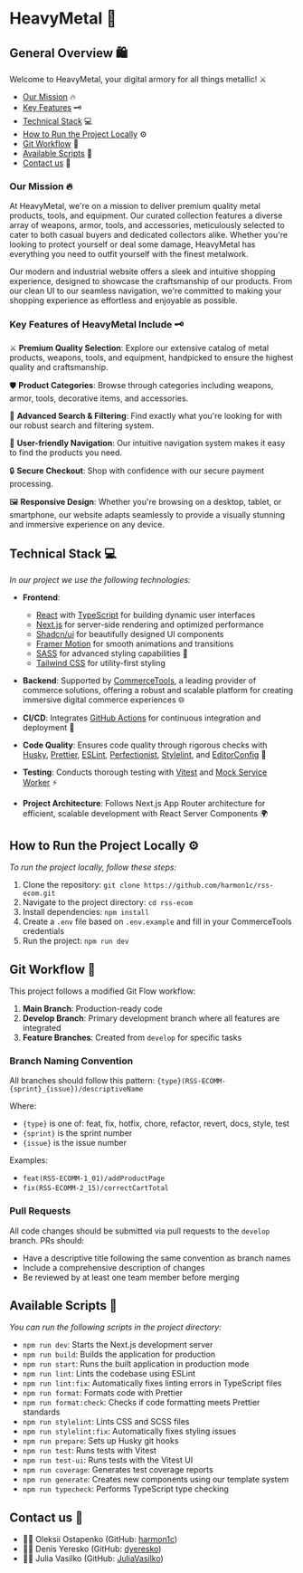 # HeavyMetal 🔨

## General Overview 🛍️

Welcome to HeavyMetal, your digital armory for all things metallic! ⚔️

- [Our Mission](#our-mission-) 🔥
- [Key Features](#key-features-of-heavymetal-include-%EF%B8%8F) 🗝️
- [Technical Stack](#technical-stack-) 💻
- [How to Run the Project Locally](#how-to-run-the-project-locally-%EF%B8%8F) ⚙️
- [Git Workflow](#git-workflow-) 🔄
- [Available Scripts](#available-scripts-) 📑
- [Contact us](#contact-us-) 📩

### Our Mission 🔥

At HeavyMetal, we're on a mission to deliver premium quality metal products, tools, and equipment. Our curated collection features a diverse array of weapons, armor, tools, and accessories, meticulously selected to cater to both casual buyers and dedicated collectors alike. Whether you're looking to protect yourself or deal some damage, HeavyMetal has everything you need to outfit yourself with the finest metalwork.

Our modern and industrial website offers a sleek and intuitive shopping experience, designed to showcase the craftsmanship of our products. From our clean UI to our seamless navigation, we're committed to making your shopping experience as effortless and enjoyable as possible.

### Key Features of HeavyMetal Include 🗝️

⚔️ **Premium Quality Selection**: Explore our extensive catalog of metal products, weapons, tools, and equipment, handpicked to ensure the highest quality and craftsmanship.

🛡️ **Product Categories**: Browse through categories including weapons, armor, tools, decorative items, and accessories.

🔎 **Advanced Search & Filtering**: Find exactly what you're looking for with our robust search and filtering system.

🧭 **User-friendly Navigation**: Our intuitive navigation system makes it easy to find the products you need.

🔒 **Secure Checkout**: Shop with confidence with our secure payment processing.

🖼️ **Responsive Design**: Whether you're browsing on a desktop, tablet, or smartphone, our website adapts seamlessly to provide a visually stunning and immersive experience on any device.

## Technical Stack 💻

_In our project we use the following technologies:_

- **Frontend**: 
  - [React](https://reactjs.org/) with [TypeScript](https://www.typescriptlang.org/) for building dynamic user interfaces
  - [Next.js](https://nextjs.org/) for server-side rendering and optimized performance
  - [Shadcn/ui](https://ui.shadcn.com/) for beautifully designed UI components
  - [Framer Motion](https://www.framer.com/motion/) for smooth animations and transitions
  - [SASS](https://sass-lang.com/) for advanced styling capabilities 🎨
  - [Tailwind CSS](https://tailwindcss.com/) for utility-first styling

- **Backend**: Supported by [CommerceTools](https://commercetools.com/), a leading provider of commerce solutions, offering a robust and scalable platform for creating immersive digital commerce experiences 🌐

- **CI/CD**: Integrates [GitHub Actions](https://github.com/features/actions) for continuous integration and deployment 🚀

- **Code Quality**: Ensures code quality through rigorous checks with [Husky](https://typicode.github.io/husky/), [Prettier](https://prettier.io/), [ESLint](https://eslint.org/), [Perfectionist](https://eslint-plugin-perfectionist.azat.io/), [Stylelint](https://stylelint.io/), and [EditorConfig](https://editorconfig.org/) 🐶

- **Testing**: Conducts thorough testing with [Vitest](https://vitest.dev/) and [Mock Service Worker](https://mswjs.io/) ⚡

- **Project Architecture**: Follows Next.js App Router architecture for efficient, scalable development with React Server Components 🌍

## How to Run the Project Locally ⚙️

_To run the project locally, follow these steps:_

1. Clone the repository: `git clone https://github.com/harmon1c/rss-ecom.git`
2. Navigate to the project directory: `cd rss-ecom`
3. Install dependencies: `npm install`
4. Create a `.env` file based on `.env.example` and fill in your CommerceTools credentials
5. Run the project: `npm run dev`

## Git Workflow 🔄

This project follows a modified Git Flow workflow:

1. **Main Branch**: Production-ready code
2. **Develop Branch**: Primary development branch where all features are integrated
3. **Feature Branches**: Created from `develop` for specific tasks

### Branch Naming Convention

All branches should follow this pattern: `{type}(RSS-ECOMM-{sprint}_{issue})/descriptiveName`

Where:
- `{type}` is one of: feat, fix, hotfix, chore, refactor, revert, docs, style, test
- `{sprint}` is the sprint number
- `{issue}` is the issue number

Examples:
- `feat(RSS-ECOMM-1_01)/addProductPage`
- `fix(RSS-ECOMM-2_15)/correctCartTotal`

### Pull Requests

All code changes should be submitted via pull requests to the `develop` branch. PRs should:
- Have a descriptive title following the same convention as branch names
- Include a comprehensive description of changes
- Be reviewed by at least one team member before merging

## Available Scripts 📑

_You can run the following scripts in the project directory:_

- `npm run dev`: Starts the Next.js development server
- `npm run build`: Builds the application for production
- `npm run start`: Runs the built application in production mode
- `npm run lint`: Lints the codebase using ESLint
- `npm run lint:fix`: Automatically fixes linting errors in TypeScript files
- `npm run format`: Formats code with Prettier
- `npm run format:check`: Checks if code formatting meets Prettier standards
- `npm run stylelint`: Lints CSS and SCSS files
- `npm run stylelint:fix`: Automatically fixes styling issues
- `npm run prepare`: Sets up Husky git hooks
- `npm run test`: Runs tests with Vitest
- `npm run test-ui`: Runs tests with the Vitest UI
- `npm run coverage`: Generates test coverage reports
- `npm run generate`: Creates new components using our template system
- `npm run typecheck`: Performs TypeScript type checking

## Contact us 📩

- 🧙‍♂️ Oleksii Ostapenko (GitHub: [harmon1c](https://github.com/harmon1c))
- 🧙‍♂️ Denis Yeresko (GitHub: [dyeresko](https://github.com/dyeresko))
- 🧙‍♀️ Julia Vasilko (GitHub: [JuliaVasilko](https://github.com/JuliaVasilko))
